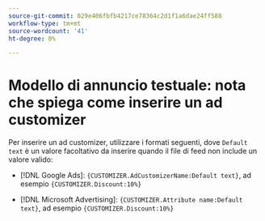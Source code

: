```yaml
---
source-git-commit: 029e406fbfb4217ce78364c2d1f1a6dae24ff588
workflow-type: tm+mt
source-wordcount: '41'
ht-degree: 0%

---
```

# Modello di annuncio testuale: nota che spiega come inserire un ad customizer

Per inserire un ad customizer, utilizzare i formati seguenti, dove `Default text` è un valore facoltativo da inserire quando il file di feed non include un valore valido:

* [!DNL Google Ads]: `{CUSTOMIZER.AdCustomizerName:Default text}`, ad esempio `{CUSTOMIZER.Discount:10%}`

* [!DNL Microsoft Advertising]: `{CUSTOMIZER.Attribute name:Default text}`, ad esempio `{CUSTOMIZER.Discount:10%}`
